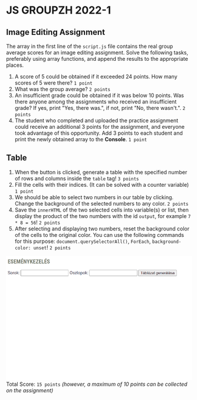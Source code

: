 # JS GROUPZH 2022-1

## Image Editing Assignment
The array in the first line of the `script.js` file contains the real group average scores for an image editing assignment. Solve the following tasks, preferably using array functions, and append the results to the appropriate places.

1. A score of 5 could be obtained if it exceeded 24 points. How many scores of 5 were there? `1 point`
2. What was the group average? `2 points`
3. An insufficient grade could be obtained if it was below 10 points. Was there anyone among the assignments who received an insufficient grade? If yes, print "Yes, there was.", if not, print "No, there wasn't.". `2 points`
4. The student who completed and uploaded the practice assignment could receive an additional 3 points for the assignment, and everyone took advantage of this opportunity. Add 3 points to each student and print the newly obtained array to the **Console**. `1 point`

## Table

1. When the button is clicked, generate a table with the specified number of rows and columns inside the `table` tag! `3 points`
2. Fill the cells with their indices. (It can be solved with a counter variable) `1 point`
3. We should be able to select two numbers in our table by clicking. Change the background of the selected numbers to any color. `2 points`
4. Save the `innerHTML` of the two selected cells into variable(s) or list, then display the product of the two numbers with the id `output`, for example `7 * 8 = 56`! `2 points`
5. After selecting and displaying two numbers, reset the background color of the cells to the original color. You can use the following commands for this purpose: `document.querySelectorAll()`, `ForEach`, `background-color: unset`! `2 points`

![Animation](animation.gif)
Total Score: `15 points` *(however, a maximum of 10 points can be collected on the assignment)*

